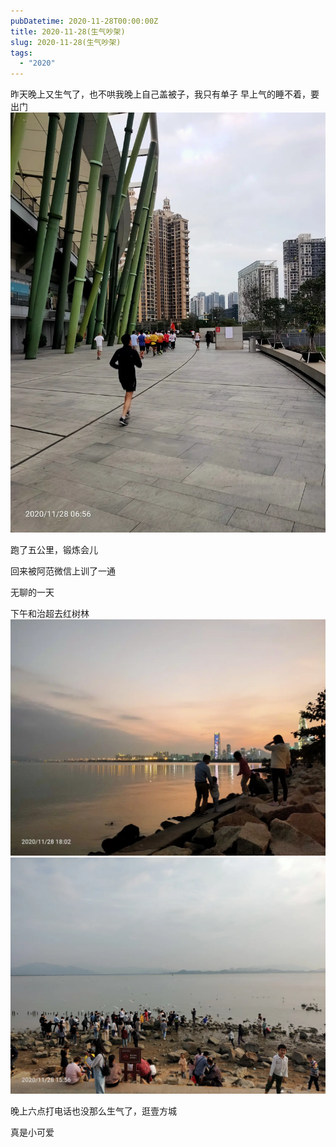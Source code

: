 ```yaml
---
pubDatetime: 2020-11-28T00:00:00Z
title: 2020-11-28(生气吵架)
slug: 2020-11-28(生气吵架)
tags:
  - "2020"
---
```


昨天晚上又生气了，也不哄我晚上自己盖被子，我只有单子
早上气的睡不着，要出门![](../../img/6904315-4ab939808f27dd14.jpg)

跑了五公里，锻炼会儿

回来被阿范微信上训了一通

无聊的一天

下午和治超去红树林
![](../../img/6904315-eda8c22a2653aea6.jpg)
![](../../img/6904315-5d8a45f01c4283d1.jpg)

晚上六点打电话也没那么生气了，逛壹方城

真是小可爱
